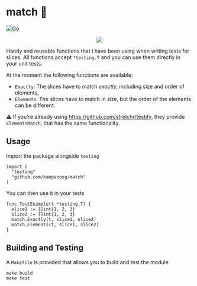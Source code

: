 # match :pizza:
[![Go](https://github.com/kampanosg/go-assert-slices/actions/workflows/go.yml/badge.svg)](https://github.com/kampanosg/go-assert-slices/actions/workflows/go.yml)


<p align="center">
  <img src="https://user-images.githubusercontent.com/30287348/233440343-79b581c8-66e3-48c5-b0f3-43ee49cfbda1.png" />
</p>


Handy and reusable functions that I have been using when writing tests for slices. All functions accept `*testing.T` and you can use them directly in your unit tests.

At the moment the following functions are available:
* `Exactly`: The slices have to match _exactly_, including size and order of elements,
* `Elements`: The slices have to match in size, but the order of the elements can be different.

:warning: If you're already using https://github.com/stretchr/testify, they provide `ElementsMatch`, that has the same functionality.

## Usage
Import the package alongside `testing`
```golang
import (
  "testing"
  "github.com/kampanosg/match"
)
```

You can then use it in your tests
```golang
func TestExample(t *testing.T) {
  slice1 := []int{1, 2, 3}
  slice2 := []int{1, 2, 3}
  match.Exactly(t, slice1, slice2)
  match.Elements(t, slice1, slice2)
}
```

## Building and Testing
A `Makefile` is provided that allows you to build and test the module
```
make build
make test
```
